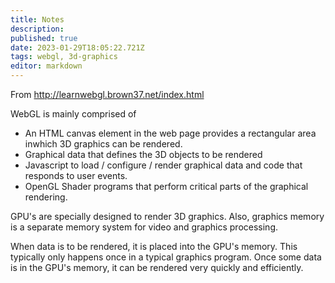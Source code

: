 ```yaml
---
title: Notes
description: 
published: true
date: 2023-01-29T18:05:22.721Z
tags: webgl, 3d-graphics
editor: markdown
---
```


From http://learnwebgl.brown37.net/index.html


WebGL is mainly comprised of
- An HTML canvas element in the web page provides a rectangular area inwhich 3D graphics can be rendered.
- Graphical data that defines the 3D objects to be rendered
- Javascript to load / configure / render graphical data and code that responds to user events.
- OpenGL Shader programs that perform critical parts of the graphical rendering.


GPU's are specially designed to render 3D graphics. Also, graphics memory is a separate memory system for video and graphics processing. 

When data is to be rendered, it is placed into the GPU's memory. This typically only happens once in a typical graphics program. Once some data is in the GPU's memory, it can be rendered very quickly and efficiently. 